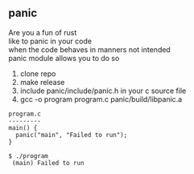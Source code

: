 panic
-----
Are you a fun of rust  
like to panic in your code  
when the code behaves in manners not intended  
panic module allows you to do so


1. clone repo  
2. make release  
3. include panic/include/panic.h in your c source file  
4. gcc -o program program.c panic/build/libpanic.a  

```
program.c
---------
main() {
  panic("main", "Failed to run");
}

$ ./program
 (main) Failed to run
```
